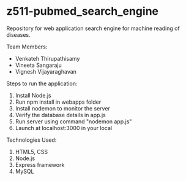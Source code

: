 # z511-pubmed_search_engine
Repository for web application search engine for machine reading of diseases.

Team Members:
* Venkateh Thirupathisamy 
* Vineeta Sangaraju
* Vignesh Vijayaraghavan

Steps to run the application:

1. Install Node.js
2. Run npm install in webapps folder
3. Install nodemon to monitor the server
4. Verify the database details in app.js
5. Run server using command "nodemon app.js"
6. Launch at localhost:3000 in your local


Technologies Used:

1. HTML5, CSS
2. Node.js
3. Express framework
4. MySQL 
